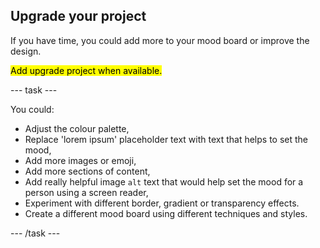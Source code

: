 ## Upgrade your project

If you have time, you could add more to your mood board or improve the design.

<mark>Add upgrade project when available.</mark>

--- task ---

You could:
+ Adjust the colour palette,
+ Replace 'lorem ipsum' placeholder text with text that helps to set the mood,
+ Add more images or emoji,
+ Add more sections of content,
+ Add really helpful image `alt` text that would help set the mood for a person using a screen reader,
+ Experiment with different border, gradient or transparency effects.
+ Create a different mood board using different techniques and styles. 

--- /task ---

